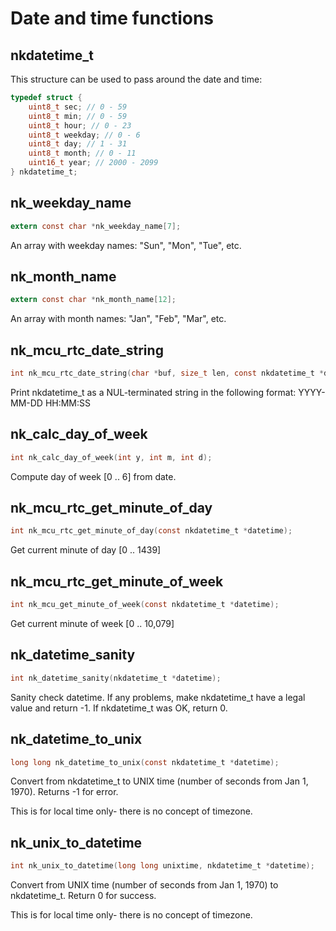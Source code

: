 # Date and time functions

## nkdatetime_t

This structure can be used to pass around the date and time:

~~~c
typedef struct {
    uint8_t sec; // 0 - 59
    uint8_t min; // 0 - 59
    uint8_t hour; // 0 - 23
    uint8_t weekday; // 0 - 6
    uint8_t day; // 1 - 31
    uint8_t month; // 0 - 11
    uint16_t year; // 2000 - 2099
} nkdatetime_t;
~~~

## nk_weekday_name

~~~c
extern const char *nk_weekday_name[7];
~~~

An array with weekday names: "Sun", "Mon", "Tue", etc.

## nk_month_name

~~~c
extern const char *nk_month_name[12];
~~~

An array with month names: "Jan", "Feb", "Mar", etc.

## nk_mcu_rtc_date_string

~~~c
int nk_mcu_rtc_date_string(char *buf, size_t len, const nkdatetime_t *datetime);
~~~

Print nkdatetime_t as a NUL-terminated string in the following format: YYYY-MM-DD HH:MM:SS

## nk_calc_day_of_week

~~~c
int nk_calc_day_of_week(int y, int m, int d);
~~~

Compute day of week [0 .. 6] from date.

## nk_mcu_rtc_get_minute_of_day

~~~c
int nk_mcu_rtc_get_minute_of_day(const nkdatetime_t *datetime);
~~~

Get current minute of day [0 .. 1439]

## nk_mcu_rtc_get_minute_of_week

~~~c
int nk_mcu_get_minute_of_week(const nkdatetime_t *datetime);
~~~

Get current minute of week [0 .. 10,079]

## nk_datetime_sanity

~~~c
int nk_datetime_sanity(nkdatetime_t *datetime);
~~~

Sanity check datetime.  If any problems, make nkdatetime_t have a legal
value and return -1.  If nkdatetime_t was OK, return 0.

## nk_datetime_to_unix

~~~c
long long nk_datetime_to_unix(const nkdatetime_t *datetime);
~~~

Convert from nkdatetime_t to UNIX time (number of seconds from Jan 1, 1970). 
Returns -1 for error.

This is for local time only- there is no concept of timezone.

## nk_unix_to_datetime

~~~c
int nk_unix_to_datetime(long long unixtime, nkdatetime_t *datetime);
~~~

Convert from UNIX time (number of seconds from Jan 1, 1970) to nkdatetime_t. 
Return 0 for success.

This is for local time only- there is no concept of timezone.

